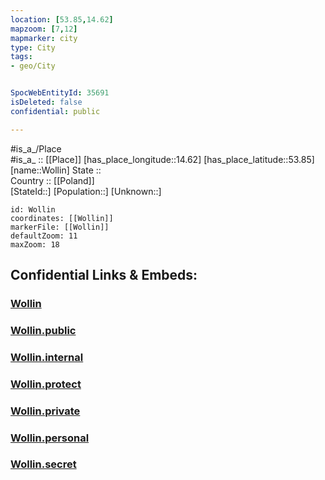 ```yaml
---
location: [53.85,14.62] 
mapzoom: [7,12] 
mapmarker: city 
type: City
tags:
- geo/City


SpocWebEntityId: 35691
isDeleted: false
confidential: public

---
```

#is_a_/Place  
#is_a_ :: [[Place]] 
[has_place_longitude::14.62] 
[has_place_latitude::53.85] 
[name::Wollin] 
State ::  
Country :: [[Poland]]  
[StateId::] 
[Population::] 
[Unknown::] 


```leaflet
id: Wollin
coordinates: [[Wollin]] 
markerFile: [[Wollin]] 
defaultZoom: 11 
maxZoom: 18
```


## Confidential Links & Embeds: 

### [Wollin](/_Standards/Earth/Continent/Europe/Europe~East/Poland/Provinces~Poland/West_Pomeranian/City/Wollin.md) 

### [Wollin.public](/_public/Earth/Continent/Europe/Europe~East/Poland/Provinces~Poland/West_Pomeranian/City/Wollin.public.md) 

### [Wollin.internal](/_internal/Earth/Continent/Europe/Europe~East/Poland/Provinces~Poland/West_Pomeranian/City/Wollin.internal.md) 

### [Wollin.protect](/_protect/Earth/Continent/Europe/Europe~East/Poland/Provinces~Poland/West_Pomeranian/City/Wollin.protect.md) 

### [Wollin.private](/_private/Earth/Continent/Europe/Europe~East/Poland/Provinces~Poland/West_Pomeranian/City/Wollin.private.md) 

### [Wollin.personal](/_personal/Earth/Continent/Europe/Europe~East/Poland/Provinces~Poland/West_Pomeranian/City/Wollin.personal.md) 

### [Wollin.secret](/_secret/Earth/Continent/Europe/Europe~East/Poland/Provinces~Poland/West_Pomeranian/City/Wollin.secret.md)

